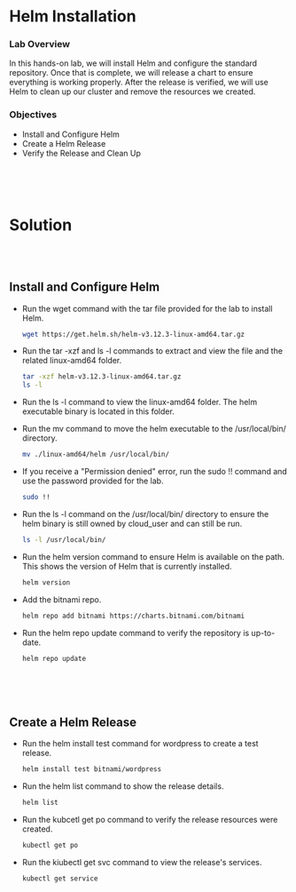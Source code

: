 # Helm Installation

### Lab Overview
In this hands-on lab, we will install Helm and configure the standard repository. Once that is complete, we will release a chart to ensure everything is working properly. After the release is verified, we will use Helm to clean up our cluster and remove the resources we created.

### Objectives
- Install and Configure Helm
- Create a Helm Release
- Verify the Release and Clean Up

<br><br><br>


# Solution

<br><br>

## Install and Configure Helm
- Run the wget command with the tar file provided for the lab to install Helm.
    ```sh
    wget https://get.helm.sh/helm-v3.12.3-linux-amd64.tar.gz
    ```
- Run the tar -xzf and ls -l commands to extract and view the file and the related linux-amd64 folder.
    
    ```sh
    tar -xzf helm-v3.12.3-linux-amd64.tar.gz
    ls -l
    ```

- Run the ls -l command to view the linux-amd64 folder. The helm executable binary is located in this folder.
- Run the mv command to move the helm executable to the /usr/local/bin/ directory.
    ```sh
    mv ./linux-amd64/helm /usr/local/bin/
    ```

- If you receive a "Permission denied" error, run the sudo !! command and use the password provided for the lab.

    ```sh
    sudo !!
    ```

- Run the ls -l command on the /usr/local/bin/ directory to ensure the helm binary is still owned by cloud_user and can still be run.

    ```sh
    ls -l /usr/local/bin/
    ```

- Run the helm version command to ensure Helm is available on the path. This shows the version of Helm that is currently installed.

    ```sh
    helm version
    ```

- Add the bitnami repo.
    ```sh
    helm repo add bitnami https://charts.bitnami.com/bitnami
    ```

- Run the helm repo update command to verify the repository is up-to-date.
    ```sh
    helm repo update
    ```

<br><br><br>

## Create a Helm Release
- Run the helm install test command for wordpress to create a test release.
    ```sh
    helm install test bitnami/wordpress
    ```

- Run the helm list command to show the release details.
    ```sh
    helm list
    ```

- Run the kubcetl get po command to verify the release resources were created.
    ```sh
    kubectl get po
    ```

- Run the kiubectl get svc command to view the release's services.
    ```sh
    kubectl get service
    ```

